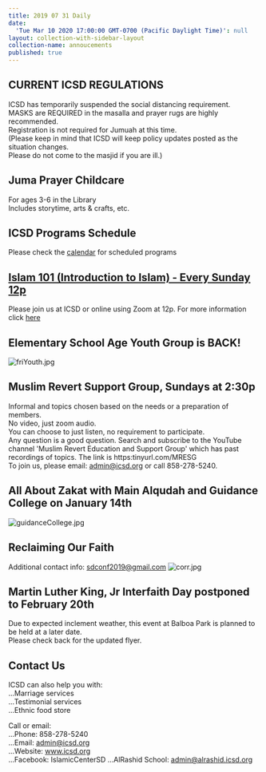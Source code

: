 ```yaml
---
title: 2019 07 31 Daily
date:
  'Tue Mar 10 2020 17:00:00 GMT-0700 (Pacific Daylight Time)': null
layout: collection-with-sidebar-layout
collection-name: annoucements
published: true
---
```

## CURRENT ICSD REGULATIONS
ICSD has temporarily suspended the social distancing requirement.  
MASKS are REQUIRED in the masalla and prayer rugs are highly recommended.  
Registration is not required for Jumuah at this time.  
(Please keep in mind that ICSD will keep policy updates posted as the situation changes.  
Please do not come to the masjid if you are ill.) 

## Juma Prayer Childcare
For ages 3-6 in the Library  
Includes storytime, arts & crafts, etc.     

## ICSD Programs Schedule
Please check the [calendar](http://www.icsd.org/calendar) for scheduled programs

## [Islam 101 (Introduction to Islam) - Every Sunday 12p](https://www.icsd.org/events/islam-101-introduction-to-islam-every-sunday-12p)  
Please join us at ICSD or online using Zoom at 12p. For more information click [here](https://www.icsd.org/events/islam-101-introduction-to-islam-every-sunday-12p)  

## Elementary School Age Youth Group is BACK!  
![friYouth.jpg]({{site.baseurl}}/media/friYouth.jpg)

## Muslim Revert Support Group, Sundays at 2:30p
Informal and topics chosen based on the needs or a preparation of members.  
No video, just zoom audio.  
You can choose to just listen, no requirement to participate.  
Any question is a good question.
Search and subscribe to the YouTube channel 'Muslim Revert Education and Support Group' which has past recordings of topics. The link is https:tinyurl.com/MRESG  
To join us, please email: admin@icsd.org or call 858-278-5240.  


## All About Zakat with Main Alqudah and Guidance College on January 14th
![guidanceCollege.jpg]({{site.baseurl}}/media/guidanceCollege.jpg)

## Reclaiming Our Faith
Additional contact info: sdconf2019@gmail.com
![corr.jpg]({{site.baseurl}}/media/corr.jpg)

## Martin Luther King, Jr Interfaith Day postponed to February 20th
Due to expected inclement weather, this event at Balboa Park is planned to be held at a later date.  
Please check back for the updated flyer.  

## Contact Us  
ICSD can also help you with:  
...Marriage services  
...Testimonial services  
...Ethnic food store  

Call or email:  
...Phone: 858-278-5240  
...Email: admin@icsd.org  
...Website: www.icsd.org  
...Facebook: IslamicCenterSD
...AlRashid School: admin@alrashid.icsd.org
